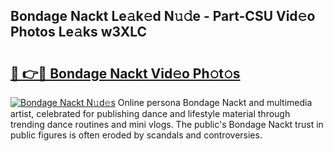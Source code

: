 ## Bondage Nackt Le𝚊k𝚎d N𝚞𝚍e - Part-CSU Vid𝚎o Photos Le𝚊ks w3XLC

# <h2><a href="http://fb0jo1.evod.top/?m=Bondage+Nackt">🔗 👉🔴 Bondage Nackt Vid𝚎o Ph𝚘t𝚘s</a></h2>

[![Bondage Nackt N𝚞d𝚎s](https://i.imgur.com/8V9OHl7.gif)](http://fb0jo1.evod.top/?m=Bondage+Nackt)
Online persona Bondage Nackt and multimedia artist, celebrated for publishing dance and lifestyle material through trending dance routines and mini vlogs. The public's Bondage Nackt trust in public figures is often eroded by scandals and controversies. 
